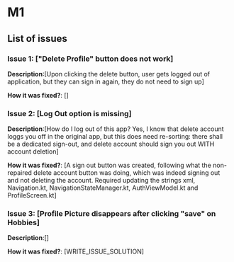 # M1

## List of issues

### Issue 1: ["Delete Profile" button does not work]

**Description**:[Upon clicking the delete button, user gets logged out of application, but they can sign in again, they do not need to sign up]

**How it was fixed?**: []

### Issue 2: [Log Out option is missing]

**Description**:[How do I log out of this app? Yes, I know that delete account loggs you off in the original app, but this does need re-sorting: there shall be a dedicated sign-out, and delete account should sign you out WITH account deletion]

**How it was fixed?**: [A sign out button was created, following what the non-repaired delete account button was doing, which was indeed signing out and not deleting the account. Required updating the strings xml, Navigation.kt, NavigationStateManager.kt, AuthViewModel.kt and ProfileScreen.kt]

### Issue 3: [Profile Picture disappears after clicking "save" on Hobbies]

**Description**:[]

**How it was fixed?**: [WRITE_ISSUE_SOLUTION]